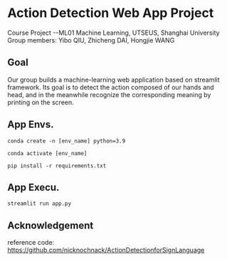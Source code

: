 # Action Detection Web App Project

Course Project  --ML01 Machine Learning, UTSEUS, Shanghai University
Group members: Yibo QIU, Zhicheng DAI, Hongjie WANG

## Goal
Our group builds a machine-learning web application based on streamlit framework. 
Its goal is to detect the action composed of our hands and head, 
and in the meanwhile recognize the corresponding meaning by printing on the screen.


## App Envs.
```conda create -n [env_name] python=3.9```

```conda activate [env_name]```

```pip install -r requirements.txt```

## App Execu.
```streamlit run app.py```

## Acknowledgement
reference code: https://github.com/nicknochnack/ActionDetectionforSignLanguage
